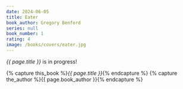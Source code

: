 ```yaml
---
date: 2024-06-05
title: Eater
book_author: Gregory Benford
series: null
book_number: 1
rating: 4
image: /books/covers/eater.jpg
---
```


<cite class="book-title">{{ page.title }}</cite> is in progress!

{% capture this_book %}<cite class="book-title">{{ page.title }}</cite>{% endcapture %}
{% capture the_author %}<span class="author-name">{{ page.book_author }}</span>{% endcapture %}
